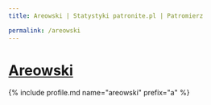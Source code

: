 ```yaml
---
title: Areowski | Statystyki patronite.pl | Patromierz

permalink: /areowski
---
```


# [Areowski](https://patronite.pl/areowski)

{% include profile.md name="areowski" prefix="a" %}
